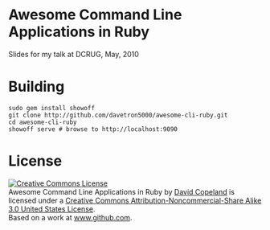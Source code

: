 # Awesome Command Line Applications in Ruby

Slides for my talk at DCRUG, May, 2010

# Building

    sudo gem install showoff
    git clone http://github.com/davetron5000/awesome-cli-ruby.git
    cd awesome-cli-ruby
    showoff serve # browse to http://localhost:9090

# License

<a rel="license" href="http://creativecommons.org/licenses/by-nc-sa/3.0/us/"><img alt="Creative Commons License" style="border-width:0" src="http://i.creativecommons.org/l/by-nc-sa/3.0/us/88x31.png" /></a><br /><span xmlns:dc="http://purl.org/dc/elements/1.1/" href="http://purl.org/dc/dcmitype/Text" property="dc:title" rel="dc:type">Awesome Command Line Applications in Ruby</span> by <a xmlns:cc="http://creativecommons.org/ns#" href="http://www.github.com/davetron5000/awesome-cli-ruby" property="cc:attributionName" rel="cc:attributionURL">David Copeland</a> is licensed under a <a rel="license" href="http://creativecommons.org/licenses/by-nc-sa/3.0/us/">Creative Commons Attribution-Noncommercial-Share Alike 3.0 United States License</a>.<br />Based on a work at <a xmlns:dc="http://purl.org/dc/elements/1.1/" href="http://www.github.com/davetron5000/awesome-cli-ruby" rel="dc:source">www.github.com</a>.
